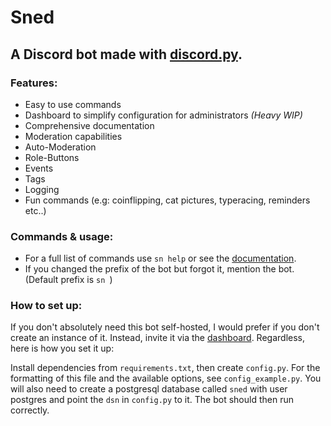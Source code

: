 # Sned

## A Discord bot made with [discord.py](https://github.com/Rapptz/discord.py).

### Features:
 - Easy to use commands
 - Dashboard to simplify configuration for administrators *(Heavy WIP)*
 - Comprehensive documentation
 - Moderation capabilities
 - Auto-Moderation
 - Role-Buttons
 - Events
 - Tags
 - Logging
 - Fun commands (e.g: coinflipping, cat pictures, typeracing, reminders etc..)

### Commands & usage:
 - For a full list of commands use `sn help` or see the [documentation](https://sned.hypersden.com/docs/).
 - If you changed the prefix of the bot but forgot it, mention the bot. (Default prefix is `sn `)

### How to set up:
If you don't absolutely need this bot self-hosted, I would prefer if you don't create an instance of it. Instead, invite it via the [dashboard](https://sned.hypersden.com/dashboard). Regardless, here is how you set it up:

Install dependencies from `requirements.txt`, then create `config.py`. For the formatting of this file and the available options, see `config_example.py`.
You will also need to create a postgresql database called `sned` with user postgres and point the `dsn` in `config.py` to it. The bot should then run correctly.

